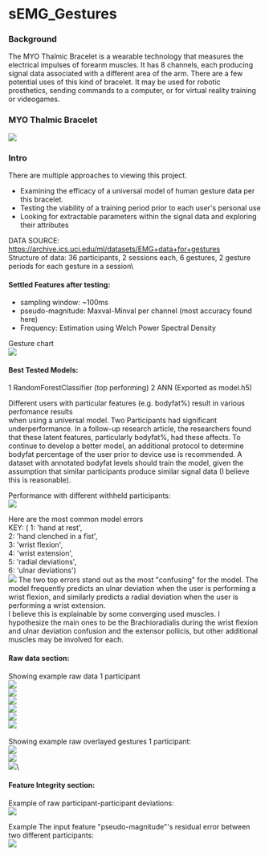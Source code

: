 # sEMG_Gestures
### Background
The MYO Thalmic Bracelet is a wearable technology that measures the electrical impulses of forearm muscles. It has 8 channels, each producing signal data associated with a different area of the arm. There are a few potential uses of this kind of bracelet. It may be used for robotic prosthetics, sending commands to a computer, or for virtual reality training or videogames.

### MYO Thalmic Bracelet
![](imgs/bracelet.png)

### Intro

There are multiple approaches to viewing this project.

- Examining the efficacy of a universal model of human gesture data per this bracelet. 
- Testing the viability of a training period prior to each user's personal use
- Looking for extractable parameters within the signal data and exploring their attributes

DATA SOURCE: https://archive.ics.uci.edu/ml/datasets/EMG+data+for+gestures \
Structure of data: 36 participants, 2 sessions each, 6 gestures, 2 gesture periods for each gesture in a session\

#### Settled Features after testing:
- sampling window: ~100ms
- pseudo-magnitude: Maxval-Minval per channel (most accuracy found here)
- Frequency: Estimation using Welch Power Spectral Density

Gesture chart\
![](imgs/revised_hand_chart.png)

#### Best Tested Models:
1 RandomForestClassifier (top performing)
2 ANN (Exported as model.h5)

Different users with particular features (e.g. bodyfat%) result in various perfomance results\
when using a universal model. Two Participants had significant underperformance. In a follow-up research article, the researchers found that these latent features, particularly bodyfat%, had these affects. To continue to develop a better model, an additional protocol to determine bodyfat percentage of the user prior to device use is recommended. A dataset with annotated bodyfat levels should train the model, given the assumption that similar participants produce similar signal data (I believe this is reasonable).



Performance with different withheld participants:\
![](imgs/withheldpartperf.png)

Here are the most common model errors\
KEY: ( 1: 'hand at rest',\
 2: 'hand clenched in a fist',\
 3: 'wrist flexion',\
 4: 'wrist extension',\
 5: 'radial deviations',\
 6: 'ulnar deviations')\
![](imgs/commonerrors.png)
The two top errors stand out as the most "confusing" for the model. The model frequently predicts an ulnar deviation when the user is performing a wrist flexion, and similarly predicts a radial deviation when the user is performing a wrist extension.  
I believe this is explainable by some converging used muscles. I hypothesize the main ones to be the Brachioradialis during the wrist flexion and ulnar deviation confusion and the extensor pollicis, but other additional muscles may be involved for each.
  


#### Raw data section:
Showing example raw data 1 participant\
![](imgs/rd1p.png)\
![](imgs/ud1p.png)\
![](imgs/we1p.png)\
![](imgs/wf1p.png)\
![](imgs/hcif1p.png)\
![](imgs/har1p.png)\
\
Showing example raw overlayed gestures 1 participant:\
![](imgs/rdev+udev1p.png)\
![](imgs/har+we1p.png)\
![](imgs/fist+wf1p.png)\

#### Feature Integrity section:

Example of raw participant-participant deviations:\
![](imgs/rawhand2p.png)

Example The input feature "pseudo-magnitude"'s residual error between two different participants:\
![](imgs/magres2p.png)
